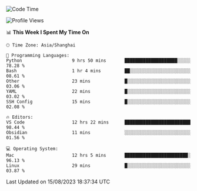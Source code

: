<!--START_SECTION:waka-->
![Code Time](http://img.shields.io/badge/Code%20Time-139%20hrs%2028%20mins-blue)

![Profile Views](http://img.shields.io/badge/Profile%20Views-24-blue)

📊 **This Week I Spent My Time On** 

```text
🕑︎ Time Zone: Asia/Shanghai

💬 Programming Languages: 
Python                   9 hrs 50 mins       ████████████████████░░░░░   78.28 % 
Bash                     1 hr 4 mins         ██░░░░░░░░░░░░░░░░░░░░░░░   08.61 % 
Other                    23 mins             █░░░░░░░░░░░░░░░░░░░░░░░░   03.06 % 
YAML                     22 mins             █░░░░░░░░░░░░░░░░░░░░░░░░   03.02 % 
SSH Config               15 mins             █░░░░░░░░░░░░░░░░░░░░░░░░   02.08 % 

🔥 Editors: 
VS Code                  12 hrs 22 mins      █████████████████████████   98.44 % 
Obsidian                 11 mins             ░░░░░░░░░░░░░░░░░░░░░░░░░   01.56 % 

💻 Operating System: 
Mac                      12 hrs 5 mins       ████████████████████████░   96.13 % 
Linux                    29 mins             █░░░░░░░░░░░░░░░░░░░░░░░░   03.87 % 
```


 Last Updated on 15/08/2023 18:37:34 UTC
<!--END_SECTION:waka-->